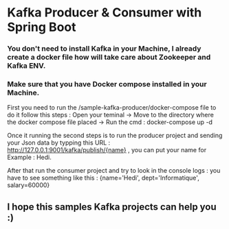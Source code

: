 # Kafka Producer & Consumer with Spring Boot 
### You don't need to install Kafka in your Machine, I already create a docker file how will take care about Zookeeper and Kafka ENV.
### Make sure that you have Docker compose installed in your Machine.
First you need to run the /sample-kafka-producer/docker-compose file to do it follow this steps :
Open your teminal ->
Move to the directory where the docker compose file placed ->
Run the cmd : docker-compose up -d

Once it running the second steps is to run the producer project and sending your Json data by typping this URL : http://127.0.0.1:9001/kafka/publish/{name} , you can put your name for Example : Hedi.

After that run the consumer project and try to look in the console logs : you have to see something like this :
{name='Hedi', dept='Informatique', salary=60000}


## I hope this samples Kafka projects can help you :) 
